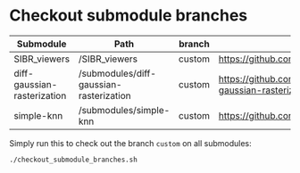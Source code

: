 # Checkout submodule branches
| Submodule                   | Path                                    | branch | url                                                     |
|-----------------------------|-----------------------------------------|--------|---------------------------------------------------------|
| SIBR_viewers                | /SIBR_viewers                           | custom | https://github.com/lionelpa/SIBR_viewers                |
| diff-gaussian-rasterization | /submodules/diff-gaussian-rasterization | custom | https://github.com/lionelpa/diff-gaussian-rasterization |
| simple-knn                  | /submodules/simple-knn                  | custom | https://github.com/lionelpa/simple-knn                  |

Simply run this to check out the branch `custom` on all submodules:
```bash
./checkout_submodule_branches.sh
```